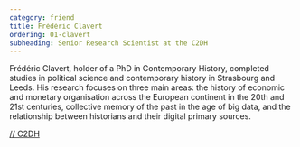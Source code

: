 ```yaml
---
category: friend
title: Frédéric Clavert
ordering: 01-clavert
subheading: Senior Research Scientist at the C2DH
---
```


Frédéric Clavert, holder of a PhD in Contemporary History, completed studies in political science and contemporary history in Strasbourg and Leeds.
His research focuses on three main areas: the history of economic and monetary organisation across the European continent in the 20th and 21st centuries, collective memory of the past in the age of big data, and the relationship between historians and their digital primary sources.

[// C2DH](https://www.c2dh.uni.lu/people/frederic-clavert)